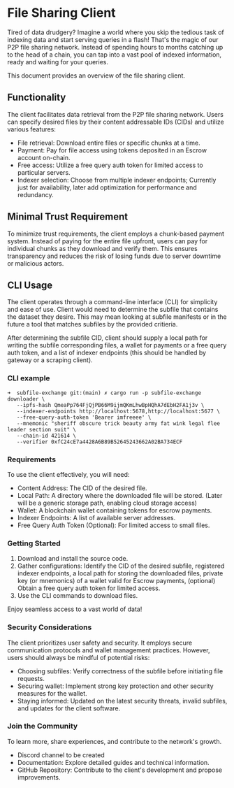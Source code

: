 # File Sharing Client

Tired of data drudgery? Imagine a world where you skip the tedious task of indexing data and start serving queries in a flash! That's the magic of our P2P file sharing network. Instead of spending hours to months catching up to the head of a chain, you can tap into a vast pool of indexed information, ready and waiting for your queries. 

This document provides an overview of the file sharing client.

## Functionality

The client facilitates data retrieval from the P2P file sharing network. Users can specify desired files by their content addressable IDs (CIDs) and utilize various features:

- File retrieval: Download entire files or specific chunks at a time.
- Payment: Pay for file access using tokens deposited in an Escrow account on-chain.
- Free access: Utilize a free query auth token for limited access to particular servers.
- Indexer selection: Choose from multiple indexer endpoints; Currently just for availability, later add optimization for performance and redundancy.

## Minimal Trust Requirement

To minimize trust requirements, the client employs a chunk-based payment system. Instead of paying for the entire file upfront, users can pay for individual chunks as they download and verify them. This ensures transparency and reduces the risk of losing funds due to server downtime or malicious actors.

## CLI Usage

The client operates through a command-line interface (CLI) for simplicity and ease of use. Client would need to determine the subfile that contains the dataset they desire. This may mean looking at subfile manifests or in the future a tool that matches subfiles by the provided critieria. 

After determining the subfile CID, client should supply a local path for writing the subfile corresponding files, a wallet for payments or a free query auth token, and a list of indexer endpoints (this should be handled by gateway or a scraping client).

### CLI example
```
➜  subfile-exchange git:(main) ✗ cargo run -p subfile-exchange downloader \
   --ipfs-hash QmeaPp764FjQjPB66M9ijmQKmLhwBpHQhA7dEbH2FA1j3v \
   --indexer-endpoints http://localhost:5678,http://localhost:5677 \
   --free-query-auth-token 'Bearer imfreeee' \
   --mnemonic "sheriff obscure trick beauty army fat wink legal flee leader section suit" \
   --chain-id 421614 \
   --verifier 0xfC24cE7a4428A6B89B52645243662A02BA734ECF
```


### Requirements

To use the client effectively, you will need:

- Content Address: The CID of the desired file.
- Local Path: A directory where the downloaded file will be stored. (Later will be a generic storage path, enabling cloud storage access)
- Wallet: A blockchain wallet containing tokens for escrow payments.
- Indexer Endpoints: A list of available server addresses.
- Free Query Auth Token (Optional): For limited access to small files.

### Getting Started

1. Download and install the source code.
2. Gather configurations: Identify the CID of the desired subfile, registered indexer endpoints, a local path for storing the downloaded files, private key (or mnemonics) of a wallet valid for Escrow payments, (optional) Obtain a free query auth token for limited access.
3. Use the CLI commands to download files.

Enjoy seamless access to a vast world of data!

### Security Considerations

The client prioritizes user safety and security. It employs secure communication protocols and wallet management practices. However, users should always be mindful of potential risks:

- Choosing subfiles: Verify correctness of the subfile before initiating file requests.
- Securing wallet: Implement strong key protection and other security measures for the wallet.
- Staying informed: Updated on the latest security threats, invalid subfiles, and updates for the client software.

### Join the Community

To learn more, share experiences, and contribute to the network's growth.

- Discord channel to be created
- Documentation: Explore detailed guides and technical information.
- GitHub Repository: Contribute to the client's development and propose improvements.
